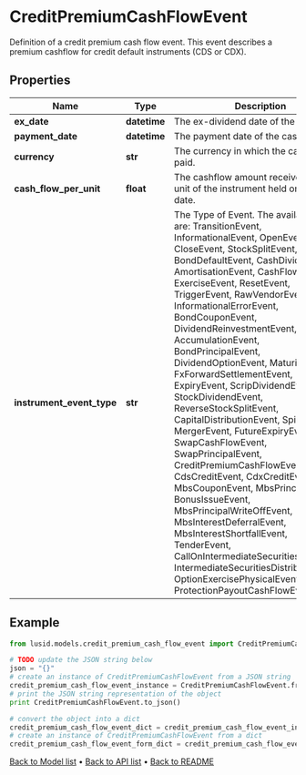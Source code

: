 # CreditPremiumCashFlowEvent

Definition of a credit premium cash flow event.  This event describes a premium cashflow for credit default instruments (CDS or CDX).

## Properties
Name | Type | Description | Notes
------------ | ------------- | ------------- | -------------
**ex_date** | **datetime** | The ex-dividend date of the cashflow. | 
**payment_date** | **datetime** | The payment date of the cashflow. | 
**currency** | **str** | The currency in which the cashflow is paid. | 
**cash_flow_per_unit** | **float** | The cashflow amount received for each unit of the instrument held on the ex date. | [optional] 
**instrument_event_type** | **str** | The Type of Event. The available values are: TransitionEvent, InformationalEvent, OpenEvent, CloseEvent, StockSplitEvent, BondDefaultEvent, CashDividendEvent, AmortisationEvent, CashFlowEvent, ExerciseEvent, ResetEvent, TriggerEvent, RawVendorEvent, InformationalErrorEvent, BondCouponEvent, DividendReinvestmentEvent, AccumulationEvent, BondPrincipalEvent, DividendOptionEvent, MaturityEvent, FxForwardSettlementEvent, ExpiryEvent, ScripDividendEvent, StockDividendEvent, ReverseStockSplitEvent, CapitalDistributionEvent, SpinOffEvent, MergerEvent, FutureExpiryEvent, SwapCashFlowEvent, SwapPrincipalEvent, CreditPremiumCashFlowEvent, CdsCreditEvent, CdxCreditEvent, MbsCouponEvent, MbsPrincipalEvent, BonusIssueEvent, MbsPrincipalWriteOffEvent, MbsInterestDeferralEvent, MbsInterestShortfallEvent, TenderEvent, CallOnIntermediateSecuritiesEvent, IntermediateSecuritiesDistributionEvent, OptionExercisePhysicalEvent, ProtectionPayoutCashFlowEvent | 

## Example

```python
from lusid.models.credit_premium_cash_flow_event import CreditPremiumCashFlowEvent

# TODO update the JSON string below
json = "{}"
# create an instance of CreditPremiumCashFlowEvent from a JSON string
credit_premium_cash_flow_event_instance = CreditPremiumCashFlowEvent.from_json(json)
# print the JSON string representation of the object
print CreditPremiumCashFlowEvent.to_json()

# convert the object into a dict
credit_premium_cash_flow_event_dict = credit_premium_cash_flow_event_instance.to_dict()
# create an instance of CreditPremiumCashFlowEvent from a dict
credit_premium_cash_flow_event_form_dict = credit_premium_cash_flow_event.from_dict(credit_premium_cash_flow_event_dict)
```
[Back to Model list](../README.md#documentation-for-models) &#8226; [Back to API list](../README.md#documentation-for-api-endpoints) &#8226; [Back to README](../README.md)


